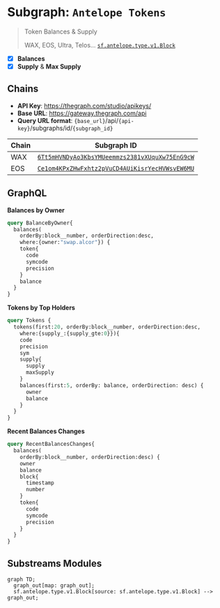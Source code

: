 # Subgraph: `Antelope Tokens`

> Token Balances & Supply
>
> WAX, EOS, Ultra, Telos...
> [`sf.antelope.type.v1.Block`](https://buf.build/pinax/firehose-antelope/docs/main:sf.antelope.type.v1)

- [x] **Balances**
- [x] **Supply** & **Max Supply**

## Chains

- **API Key**: <https://thegraph.com/studio/apikeys/>
- **Base URL**: <https://gateway.thegraph.com/api>
- **Query URL format**: `{base_url}`/api/`{api-key}`/subgraphs/id/`{subgraph_id}`

| Chain | Subgraph ID |
| ----- | ----------- |
| WAX   | [`6Tt5mHVNDyAo3KbsYMUeemmzs2381vXUquXw75EnG9cW`](https://thegraph.com/explorer/subgraphs/6Tt5mHVNDyAo3KbsYMUeemmzs2381vXUquXw75EnG9cW?view=Query&chain=arbitrum-one) |
| EOS   | [`Ce1om4KPxZHwFxhtz2pVuCD4AUiKisrYecHVWsvEW6MU`](https://thegraph.com/explorer/subgraphs/Ce1om4KPxZHwFxhtz2pVuCD4AUiKisrYecHVWsvEW6MU?view=Query&chain=arbitrum-one) |

## GraphQL

**Balances by Owner**

```graphql
query BalanceByOwner{
  balances(
    orderBy:block__number, orderDirection:desc,
    where:{owner:"swap.alcor"}) {
    token{
      code
      symcode
      precision
    }
    balance
  }
}
```

**Tokens by Top Holders**

```graphql
query Tokens {
  tokens(first:20, orderBy:block__number, orderDirection:desc,
    where:{supply_:{supply_gte:0}}){
    code
    precision
    sym
    supply{
      supply
      maxSupply
    }
    balances(first:5, orderBy: balance, orderDirection: desc) {
      owner
      balance
    }
  }
}
```

**Recent Balances Changes**

```graphql
query RecentBalancesChanges{
  balances(
    orderBy:block__number, orderDirection:desc) {
    owner
    balance
    block{
      timestamp
      number
    }
    token{
      code
      symcode
      precision
    }
  }
}
```

## Substreams Modules

```mermaid
graph TD;
  graph_out[map: graph_out];
  sf.antelope.type.v1.Block[source: sf.antelope.type.v1.Block] --> graph_out;
```

